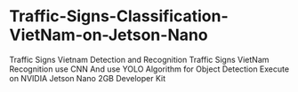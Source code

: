 # Traffic-Signs-Classification-VietNam-on-Jetson-Nano
Traffic Signs Vietnam Detection and Recognition
Traffic Signs VietNam Recognition use CNN
And use YOLO Algorithm for Object Detection
Execute on NVIDIA Jetson Nano 2GB Developer Kit
